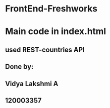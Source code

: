 # FrontEnd-Freshworks
 # Main code in index.html
 ## used REST-countries API
 ## Done by:
 ## Vidya Lakshmi A
 ## 120003357

